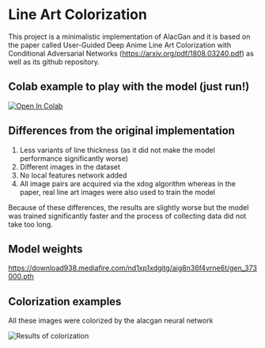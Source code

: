 # Line Art Colorization
This project is a minimalistic implementation of AlacGan and it is based on the paper called User-Guided Deep Anime Line Art Colorization with Conditional Adversarial Networks (https://arxiv.org/pdf/1808.03240.pdf) as well as its github repository.

## Colab example to play with the model (just run!)
[![Open In Colab](https://colab.research.google.com/assets/colab-badge.svg)](https://colab.research.google.com/drive/1jInaIELLo-Y1M8MnIgA-7aXSWRYlHnC9?usp=sharing)

## Differences from the original implementation
1. Less variants of line thickness (as it did not make the model performance significantly worse)
2. Different images in the dataset
3. No local features network added
4. All image pairs are acquired via the xdog algorithm whereas in the paper, real line art images were also used to train the model

Because of these differences, the results are slightly worse but the model was trained significantly faster and the process of collecting data did not take too long.

## Model weights
https://download938.mediafire.com/nd1xp1xdgitg/aig8n36f4vrne6t/gen_373000.pth

## Colorization examples
All these images were colorized by the alacgan neural network

![Results of colorization](https://i.imgur.com/qngw4BI.png)

